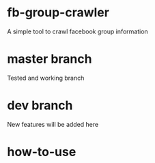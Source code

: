 # fb-group-crawler
A simple tool to crawl facebook group information

# master branch
Tested and working branch

# dev branch
New features will be added here

# how-to-use

